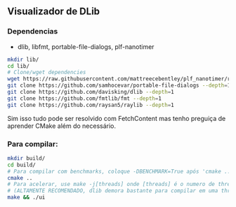 ## Visualizador de DLib

### Dependencias 
 - dlib, libfmt, portable-file-dialogs, plf-nanotimer
```bash
mkdir lib/
cd lib/
# Clone/wget dependencies
wget https://raw.githubusercontent.com/mattreecebentley/plf_nanotimer/refs/heads/master/plf_nanotimer.h
git clone https://github.com/samhocevar/portable-file-dialogs --depth=1
git clone https://github.com/davisking/dlib --depth=1
git clone https://github.com/fmtlib/fmt --depth=1
git clone https://github.com/raysan5/raylib --depth=1
```
Sim isso tudo pode ser resolvido com FetchContent mas tenho preguiça de aprender CMake além do necessário.

### Para compilar:
```bash
mkdir build/
cd build/
# Para compilar com benchmarks, coloque -DBENCHMARK=True após 'cmake ..'
cmake ..
# Para acelerar, use make -j[threads] onde [threads] é o numero de threads disponiveis no PC
# (ALTAMENTE RECOMENDADO, dlib demora bastante para compilar em uma thread só)
make && ./ui
```
